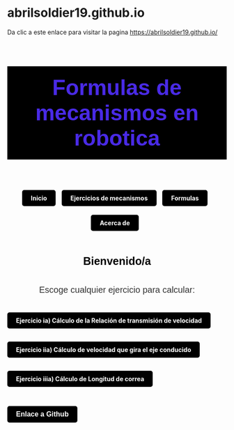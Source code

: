 # abrilsoldier19.github.io

Da clic a este enlace para visitar la pagina https://abrilsoldier19.github.io/

<!DOCTYPE html>
<html>
<head>
<section class="section">
  <div class="section-header">
      <h3 class="page__heading" style="font-family: Lastica, Arial, sans-serif; background-color: #000000; padding: 20px; text-align: center; margin-top: 100x; color: #492AE6; font-size: 50px;">
          Formulas de mecanismos en robotica</h3>
  </div>
</section>
</head>
<body>
  

  <div class="menu" style="text-align: center; margin-top: 20px;">
    <ul style="list-style-type: none; padding: 0;">
        <li style="display: inline-block; margin-right: 10px;">
            <a href="simulacion_mecanismos.html" class="button">Inicio</a>
          </li>
      <li style="display: inline-block; margin-right: 10px;">
        <a href="menu_ejercicios.html" class="button">Ejercicios de mecanismos</a>
      </li>
      <li style="display: inline-block; margin-right: 10px;">
        <a href="menu_formulas.html" class="button">Formulas</a>
      </li>
      <li style="display: inline-block; margin-right: 10px;">
        <a href="#" class="button">Acerca de</a>
      </li>
    </ul>
  </div>
  <h1 style="color: black; text-align: center; font-family: Arial, sans-serif; padding: 20px; font-size: 25px;">Bienvenido/a</h1>
  <p style="color: #333;  text-align: center; font-family: Arial, sans-serif; font-size: 20px;">
    Escoge cualquier ejercicio para calcular:
  </p>
  <div class="menu" style="text-align: left; margin-top: 20px;">
    <ul style="list-style-type: none; padding: 0; display: flex; flex-direction: column;">
      <li style="margin-bottom: 10px;">
        <a href="simulacion_mecanismos.html" class="button">Ejercicio ia) Cálculo de la Relación de transmisión de velocidad</a>
      </li>
      <li style="margin-bottom: 10px;">
        <a href="menu_ejercicios.html" class="button">Ejercicio iia) Cálculo de velocidad que gira el eje conducido</a>
      </li>
      <li style="margin-bottom: 10px;">
        <a href="menu_formulas.html" class="button">Ejercicio iiia) Cálculo de Longitud de correa</a>
      </li>
    </ul>
  </div>
  
  
  


  <button class="button" style="display: inline-block;
  background-color: #000000;
  color: white;
  padding: 10px 20px;
  text-align: center;
  text-decoration: none;
  font-size: 16px;
  border-radius: 5px;
  margin-top: 20px;
  border: none;
  cursor: pointer;" onclick="window.location.href='https://github.com/abrilsoldier19/SimuladorMecanismosRobotica/tree/main'">Enlace a Github</button>


<style>
  .button {
  display: inline-block;
  background-color: #000000;
  color: white;
  padding: 10px 20px;
  text-align: center;
  text-decoration: none;
  font-weight: bold;
  border-radius: 5px;
  margin-top: 20px;
  border: none;
  cursor: pointer;
}

.button2 {
  display: inline-block;
  background-color: #9F37F5;
  color: white;
  padding: 10px 20px;
  text-align: center;
  text-decoration: none;
  font-weight: bold;
  border-radius: 5px;
  margin-top: 20px;
  border: none;
  cursor: pointer;
}

.button:hover {
  background-color: #333;
}

.center {
      display: flex;
      justify-content: center;
      align-items: center;
    }

  </style>
</body>
</html>




